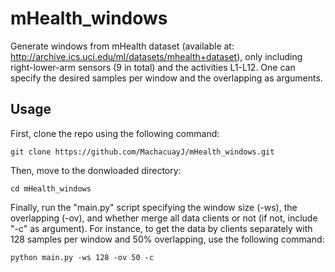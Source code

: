 # mHealth_windows

Generate windows from mHealth dataset (available at: http://archive.ics.uci.edu/ml/datasets/mhealth+dataset), only including right-lower-arm sensors (9 in total) and the activities L1-L12. One can specify the desired samples per window and the overlapping as arguments.

## Usage

First, clone the repo using the following command:

```
git clone https://github.com/MachacuayJ/mHealth_windows.git
```

Then, move to the donwloaded directory:

```
cd mHealth_windows
```

Finally, run the "main.py" script specifying the window size (-ws), the overlapping (-ov), and whether merge all data clients or not (if not, include "-c" as argument). For instance, to get the data by clients separately with 128 samples per window and 50% overlapping, use the following command:

```
python main.py -ws 128 -ov 50 -c
```
